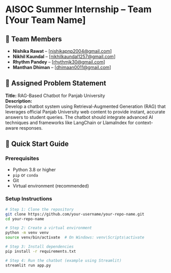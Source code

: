 # AISOC Summer Internship – Team [Your Team Name]

## 👥 Team Members

- **Nishika Rawat** – [nishikapnp2004@gmail.com]  
- **Nikhil Kaundal** – [nikhilkaundal1257@gmail.com]  
- **Rhythm Pandey** – [rhythmjk30@gmail.com]  
- **Manthan Dhiman** – [dhimaan0011@gmail.com]

## 📌 Assigned Problem Statement

**Title:** RAG-Based Chatbot for Panjab University  
**Description:**  
Develop a chatbot system using Retrieval-Augmented Generation (RAG) that leverages official Panjab University web content to provide instant, accurate answers to student queries. The chatbot should integrate advanced AI techniques and frameworks like LangChain or LlamaIndex for context-aware responses.

## 🚀 Quick Start Guide

### Prerequisites

- Python 3.8 or higher
- `pip` or `conda`
- Git
- Virtual environment (recommended)

### Setup Instructions

```bash
# Step 1: Clone the repository
git clone https://github.com/your-username/your-repo-name.git
cd your-repo-name

# Step 2: Create a virtual environment
python -m venv venv
source venv/bin/activate  # On Windows: venv\Scripts\activate

# Step 3: Install dependencies
pip install -r requirements.txt

# Step 4: Run the chatbot (example using Streamlit)
streamlit run app.py
